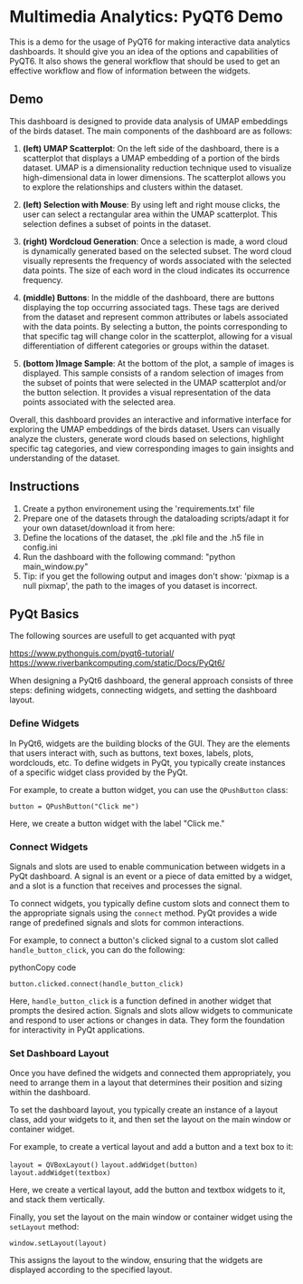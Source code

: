 # Multimedia Analytics: PyQT6 Demo

This is a demo for the usage of PyQT6 for making interactive data analytics dashboards. It should give you an idea of the options and capabilities of PyQT6. It also shows the general workflow that should be used to get an effective workflow and flow of information between the widgets. 


## Demo

This dashboard is designed to provide data analysis of UMAP embeddings of the birds dataset. The main components of the dashboard are as follows:

1. **(left) UMAP Scatterplot**: On the left side of the dashboard, there is a scatterplot that displays a UMAP embedding of a portion of the birds dataset. UMAP is a dimensionality reduction technique used to visualize high-dimensional data in lower dimensions. The scatterplot allows you to explore the relationships and clusters within the dataset.

1. **(left) Selection with Mouse**: By using left and right mouse clicks, the user can select a rectangular area within the UMAP scatterplot. This selection defines a subset of points in the dataset. 

2. **(right) Wordcloud Generation**: Once a selection is made, a word cloud is dynamically generated based on the selected subset. The word cloud visually represents the frequency of words associated with the selected data points. The size of each word in the cloud indicates its occurrence frequency.

3. **(middle) Buttons**: In the middle of the dashboard, there are buttons displaying the top occurring associated tags. These tags are derived from the dataset and represent common attributes or labels associated with the data points. By selecting a button, the points corresponding to that specific tag will change color in the scatterplot, allowing for a visual differentiation of different categories or groups within the dataset.

5. **(bottom )Image Sample**: At the bottom of the plot, a sample of images is displayed. This sample consists of a random selection of images from the subset of points that were selected in the UMAP scatterplot and/or the button selection. It provides a visual representation of the data points associated with the selected area.

Overall, this dashboard provides an interactive and informative interface for exploring the UMAP embeddings of the birds dataset. Users can visually analyze the clusters, generate word clouds based on selections, highlight specific tag categories, and view corresponding images to gain insights and understanding of the dataset.


## Instructions 

1. Create a python environement using the 'requirements.txt' file
2. Prepare one of the datasets through the dataloading scripts/adapt it for your own dataset/download it from here:
2. Define the locations of the dataset, the .pkl file and the .h5 file in config.ini
4. Run the dashboard with the following command: "python main_window.py"
5. Tip: if you get the following output and images don't show: 'pixmap is a null pixmap', the path to the images of you dataset is incorrect. 

## PyQt Basics

The following sources are usefull to get acquanted with pyqt 

https://www.pythonguis.com/pyqt6-tutorial/ 
https://www.riverbankcomputing.com/static/Docs/PyQt6/

When designing a PyQt6 dashboard, the general approach consists of three steps: defining widgets, connecting widgets, and setting the dashboard layout. 

### Define Widgets

In PyQt6, widgets are the building blocks of the GUI. They are the elements that users interact with, such as buttons, text boxes, labels, plots, wordclouds, etc. To define widgets in PyQt, you typically create instances of a specific widget class provided by the PyQt. 

For example, to create a button widget, you can use the `QPushButton` class:

`button = QPushButton("Click me")`

Here, we create a button widget with the label "Click me."

### Connect Widgets

Signals and slots are used to enable communication between widgets in a PyQt dashboard. A signal is an event or a piece of data emitted by a widget, and a slot is a function that receives and processes the signal.

To connect widgets, you typically define custom slots and connect them to the appropriate signals using the `connect` method. PyQt provides a wide range of predefined signals and slots for common interactions.

For example, to connect a button's clicked signal to a custom slot called `handle_button_click`, you can do the following:

pythonCopy code

`button.clicked.connect(handle_button_click)`

Here, `handle_button_click` is a function defined in another widget that prompts the desired action. 
Signals and slots allow widgets to communicate and respond to user actions or changes in data. They form the foundation for interactivity in PyQt applications.

### Set Dashboard Layout

Once you have defined the widgets and connected them appropriately, you need to arrange them in a layout that determines their position and sizing within the dashboard. 

To set the dashboard layout, you typically create an instance of a layout class, add your widgets to it, and then set the layout on the main window or container widget.

For example, to create a vertical layout and add a button and a text box to it:

`layout = QVBoxLayout()`
`layout.addWidget(button)`
`layout.addWidget(textbox)`

Here, we create a vertical layout, add the button and textbox widgets to it, and stack them vertically.

Finally, you set the layout on the main window or container widget using the `setLayout` method:

`window.setLayout(layout)`

This assigns the layout to the window, ensuring that the widgets are displayed according to the specified layout.